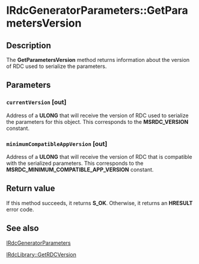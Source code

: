 # IRdcGeneratorParameters::GetParametersVersion

## Description

The **GetParametersVersion**
method returns information about the version of RDC used to serialize the parameters.

## Parameters

### `currentVersion` [out]

Address of a **ULONG** that will receive the version of RDC used to serialize the
parameters for this object. This corresponds to the **MSRDC_VERSION** constant.

### `minimumCompatibleAppVersion` [out]

Address of a **ULONG** that will receive the version of RDC that is compatible
with the serialized parameters. This corresponds to the
**MSRDC_MINIMUM_COMPATIBLE_APP_VERSION** constant.

## Return value

If this method succeeds, it returns **S_OK**. Otherwise, it returns an **HRESULT** error code.

## See also

[IRdcGeneratorParameters](https://learn.microsoft.com/previous-versions/windows/desktop/api/msrdc/nn-msrdc-irdcgeneratorparameters)

[IRdcLibrary::GetRDCVersion](https://learn.microsoft.com/previous-versions/windows/desktop/api/msrdc/nf-msrdc-irdclibrary-getrdcversion)